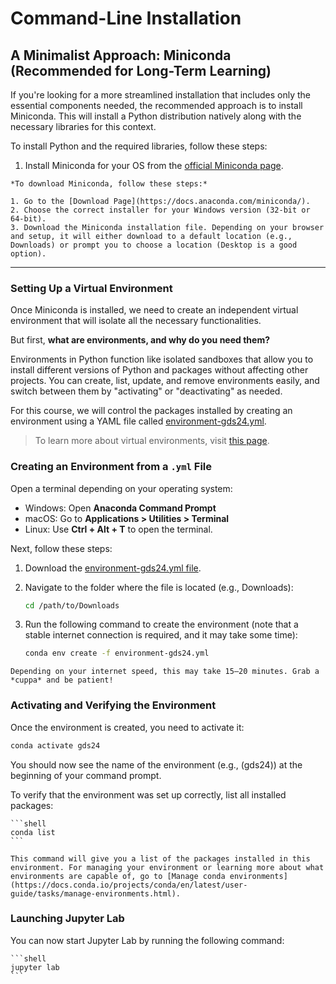 # Command-Line Installation

## A Minimalist Approach: Miniconda (Recommended for Long-Term Learning)

If you're looking for a more streamlined installation that includes only the essential components needed, the recommended approach is to install Miniconda. This will install a Python distribution natively along with the necessary libraries for this context.

To install Python and the required libraries, follow these steps:

1. Install Miniconda for your OS from the [official Miniconda page](https://docs.conda.io/en/latest/miniconda.html).

```{attention}
*To download Miniconda, follow these steps:*

1. Go to the [Download Page](https://docs.anaconda.com/miniconda/).
2. Choose the correct installer for your Windows version (32-bit or 64-bit).
3. Download the Miniconda installation file. Depending on your browser and setup, it will either download to a default location (e.g., Downloads) or prompt you to choose a location (Desktop is a good option).
```
---

### Setting Up a Virtual Environment

Once Miniconda is installed, we need to create an independent virtual environment that will isolate all the necessary functionalities.

But first, **what are environments, and why do you need them?**

Environments in Python function like isolated sandboxes that allow you to install different versions of Python and packages without affecting other projects. You can create, list, update, and remove environments easily, and switch between them by "activating" or "deactivating" as needed.

For this course, we will control the packages installed by creating an environment using a YAML file called [environment-gds24.yml](https://surfdrive.surf.nl/files/index.php/s/B3iEVHnRM4jRX8k/download).

> To learn more about virtual environments, visit [this page](environment.md).

### Creating an Environment from a `.yml` File

Open a terminal depending on your operating system:

- Windows: Open **Anaconda Command Prompt**
- macOS: Go to **Applications > Utilities > Terminal**
- Linux: Use **Ctrl + Alt + T** to open the terminal.

Next, follow these steps:

1. Download the [environment-gds24.yml file](https://surfdrive.surf.nl/files/index.php/s/B3iEVHnRM4jRX8k/download).
2. Navigate to the folder where the file is located (e.g., Downloads):

    ```bash
    cd /path/to/Downloads
    ```

3. Run the following command to create the environment (note that a stable internet connection is required, and it may take some time):

    ```bash
    conda env create -f environment-gds24.yml
    ```

```{tip}
Depending on your internet speed, this may take 15–20 minutes. Grab a *cuppa* and be patient!
```


### Activating and Verifying the Environment

Once the environment is created, you need to activate it:

```bash
conda activate gds24
```

You should now see the name of the environment (e.g., (gds24)) at the beginning of your command prompt.

To verify that the environment was set up correctly, list all installed packages:

    ```shell
    conda list
    ```

```{note}
This command will give you a list of the packages installed in this environment. For managing your environment or learning more about what environments are capable of, go to [Manage conda environments](https://docs.conda.io/projects/conda/en/latest/user-guide/tasks/manage-environments.html).
```

### Launching Jupyter Lab

You can now start Jupyter Lab by running the following command:

    ```shell
    jupyter lab
    ```
